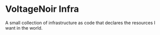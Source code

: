 # VoltageNoir Infra

A small collection of infrastructure as code that declares
the resources I want in the world.

